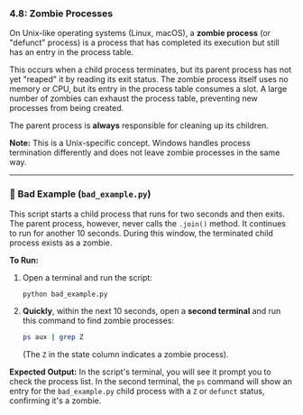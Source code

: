 ### 4.8: Zombie Processes

On Unix-like operating systems (Linux, macOS), a **zombie process** (or "defunct" process) is a process that has completed its execution but still has an entry in the process table.

This occurs when a child process terminates, but its parent process has not yet "reaped" it by reading its exit status. The zombie process itself uses no memory or CPU, but its entry in the process table consumes a slot. A large number of zombies can exhaust the process table, preventing new processes from being created.

The parent process is **always** responsible for cleaning up its children.

**Note:** This is a Unix-specific concept. Windows handles process termination differently and does not leave zombie processes in the same way.

---

### 🔴 Bad Example (`bad_example.py`)

This script starts a child process that runs for two seconds and then exits. The parent process, however, never calls the `.join()` method. It continues to run for another 10 seconds. During this window, the terminated child process exists as a zombie.

**To Run:**
1.  Open a terminal and run the script:
    ```bash
    python bad_example.py
    ```
2.  **Quickly**, within the next 10 seconds, open a **second terminal** and run this command to find zombie processes:
    ```bash
    ps aux | grep Z
    ```
    (The `Z` in the state column indicates a zombie process).

**Expected Output:**
In the script's terminal, you will see it prompt you to check the process list. In the second terminal, the `ps` command will show an entry for the `bad_example.py` child process with a `Z` or `defunct` status, confirming it's a zombie.